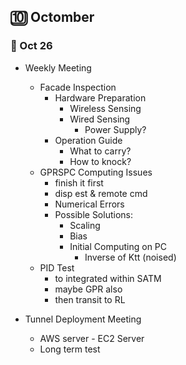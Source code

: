 ## 🔟 Octomber
### 🚀 Oct 26
- Weekly Meeting
  - Facade Inspection
    - Hardware Preparation
      - Wireless Sensing
      - Wired Sensing
        - Power Supply?
    - Operation Guide
      - What to carry?
      - How to knock?
  - GPRSPC Computing Issues
    - finish it first
    - disp est & remote cmd
    - Numerical Errors
    - Possible Solutions:
      - Scaling
      - Bias
      - Initial Computing on PC
        - Inverse of Ktt (noised)
  - PID Test
    - to integrated within SATM
    - maybe GPR also
    - then transit to RL

- Tunnel Deployment Meeting
  - AWS server - EC2 Server
  - Long term test